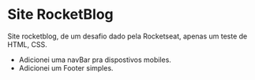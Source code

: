# Site RocketBlog
 Site rocketblog, de um desafio dado pela Rocketseat, apenas um teste de HTML, CSS.

 - Adicionei uma navBar pra dispostivos mobiles.
 - Adicionei um Footer simples.